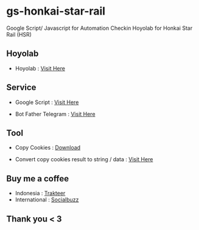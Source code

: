 # gs-honkai-star-rail
Google Script/ Javascript for Automation Checkin Hoyolab for Honkai Star Rail (HSR)

## Hoyolab
- Hoyolab : [Visit Here](https://www.hoyolab.com/home)

## Service
- Google Script : [Visit Here](https://script.google.com/home)

- Bot Father Telegram : [Visit Here](https://t.me/BotFather)

## Tool
- Copy Cookies : [Download](https://chrome.google.com/webstore/detail/jcbpglbplpblnagieibnemmkiamekcdg)

- Convert copy cookies result to string / data : [Visit Here](https://s.id/cookiestring)

## Buy me a coffee

- Indonesia : [Trakteer](https://trakteer.id/fawwazthoerif/tip)
- International : [Socialbuzz](https://sociabuzz.com/fawwazthoerif/tribe)

## Thank you < 3